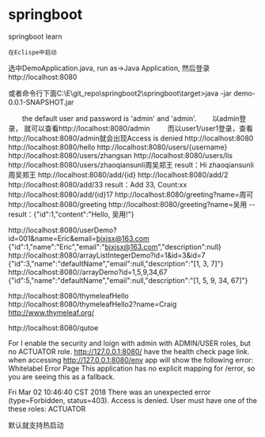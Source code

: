 # springboot
springboot learn


    在Eclispe中启动
  选中DemoApplication.java, run as->Java Application, 然后登录http://localhost:8080

  或者命令行下面C:\E\git_repo\springboot2\springboot\target>java -jar demo-0.0.1-SNAPSHOT.jar

　　the default user and password is 'admin' and 'admin'.
　　以admin登录， 就可以查看http://localhost:8080/admin
　　 而以user1/user1登录，查看http://localhost:8080/admin就会出现Access is denied
  http://localhost:8080
  http://localhost:8080/hello
  http://localhost:8080/users/{username}
  http://localhost:8080/users/zhangsan
  http://localhost:8080/users/lis
  http://localhost:8080/users/zhaoqiansunli周吴郑王  result：Hi zhaoqiansunli周吴郑王
  http://localhost:8080/add/{id}
  http://localhost:8080/add/2
  http://localhost:8080/add/33    result：Add 33, Count:xx
  http://localhost:8080/add/{id}17
  http://localhost:8080/greeting?name=周可
  http://localhost:8080/greeting
  http://localhost:8080/greeting?name=吴用 -- result：{"id":1,"content":"Hello, 吴用!"}

  http://localhost:8080/userDemo?id=001&name=Eric&email=bjxjsx@163.com
  {"id":1,"name":"Eric","email":"bjxjsx@163.com","description":null}
  http://localhost:8080/arrayListIntegerDemo?id=1&id=3&id=7
  {"id":3,"name":"defaultName","email":null,"description":"[1, 3, 7]"}
  http://localhost:8080//arrayDemo?id=1,5,9,34,67
  {"id":5,"name":"defaultName","email":null,"description":"[1, 5, 9, 34, 67]"}

  http://localhost:8080/thymeleafHello
  http://localhost:8080/thymeleafHello2?name=Craig
  http://www.thymeleaf.org/

  http://localhost:8080/qutoe

  For I enable the security and loign with admin with ADMIN/USER roles, but no ACTUATOR role.
  http://127.0.0.1:8080/  have the health check page link.
  when accessing http://127.0.0.1:8080/env
  app will show the following error:
  Whitelabel Error Page
This application has no explicit mapping for /error, so you are seeing this as a fallback.

Fri Mar 02 10:46:40 CST 2018
There was an unexpected error (type=Forbidden, status=403).
Access is denied. User must have one of the these roles: ACTUATOR

默认就支持热启动